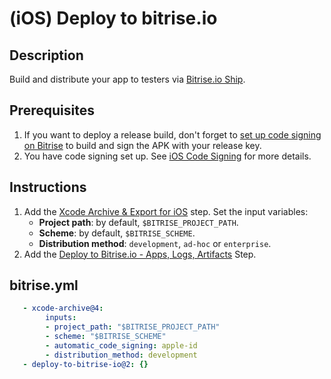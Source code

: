 # (iOS) Deploy to bitrise.io

## Description

Build and distribute your app to testers via [Bitrise.io Ship](https://devcenter.bitrise.io/en/deploying/deploying-with-ship.html).

## Prerequisites

1. If you want to deploy a release build, don't forget to [set up code signing on Bitrise](https://devcenter.bitrise.io/en/code-signing/android-code-signing.html) to build and sign the APK with your release key.
2. You have code signing set up. See [iOS Code Signing](https://devcenter.bitrise.io/en/code-signing/ios-code-signing.html) for more details.

## Instructions

1. Add the [Xcode Archive & Export for iOS](https://github.com/bitrise-steplib/steps-xcode-archive) step. Set the input variables:
    - **Project path**: by default, `$BITRISE_PROJECT_PATH`.
    - **Scheme**: by default, `$BITRISE_SCHEME`.
    - **Distribution method**: `development`, `ad-hoc` or `enterprise`.
2. Add the [Deploy to Bitrise.io - Apps, Logs, Artifacts](https://www.bitrise.io/integrations/steps/deploy-to-bitrise-io) Step.

## bitrise.yml

```yaml
   - xcode-archive@4:
        inputs:
        - project_path: "$BITRISE_PROJECT_PATH"
        - scheme: "$BITRISE_SCHEME"
        - automatic_code_signing: apple-id
        - distribution_method: development
   - deploy-to-bitrise-io@2: {}
```
